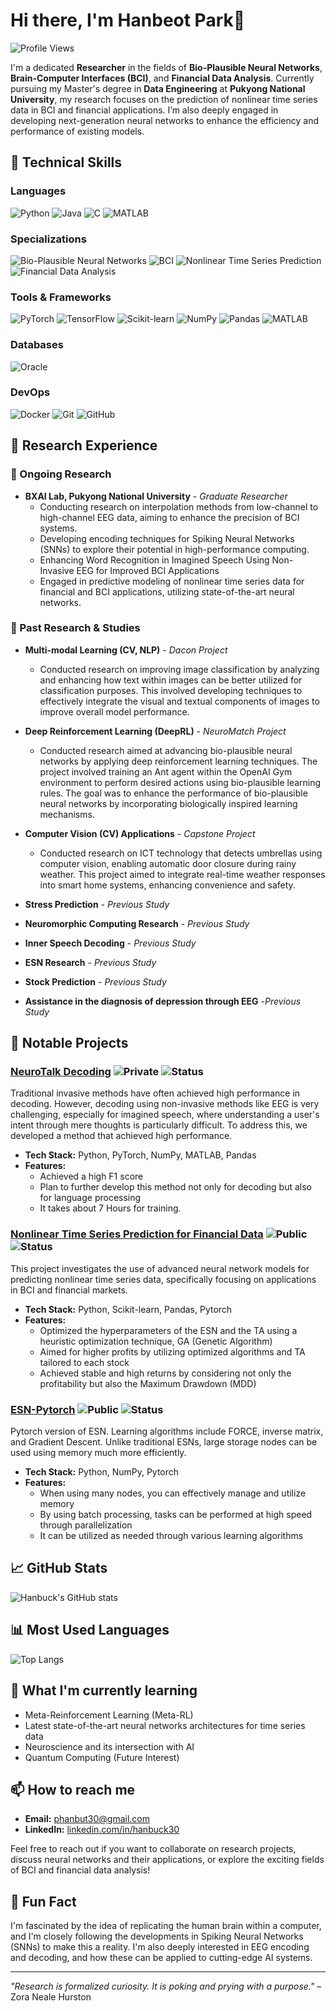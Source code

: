 # Hi there, I'm Hanbeot Park👋

![Profile Views](https://komarev.com/ghpvc/?username=hanbuck30&label=Profile%20views&color=0e75b6&style=flat)

I'm a dedicated **Researcher** in the fields of **Bio-Plausible Neural Networks**, **Brain-Computer Interfaces (BCI)**, and **Financial Data Analysis**. Currently pursuing my Master's degree in **Data Engineering** at **Pukyong National University**, my research focuses on the prediction of nonlinear time series data in BCI and financial applications. I’m also deeply engaged in developing next-generation neural networks to enhance the efficiency and performance of existing models.

## 🚀 Technical Skills

### Languages
![Python](https://img.shields.io/badge/-Python-3776AB?logo=Python&logoColor=white&style=flat)
![Java](https://img.shields.io/badge/-Java-007396?logo=Java&logoColor=white&style=flat)
![C](https://img.shields.io/badge/-C-A8B9CC?logo=C&logoColor=white&style=flat)
![MATLAB](https://img.shields.io/badge/-MATLAB-0076A8?logo=Mathworks&logoColor=white&style=flat)

### Specializations
![Bio-Plausible Neural Networks](https://img.shields.io/badge/-Bio--Plausible%20Neural%20Networks-007396?logo=Neuron&logoColor=white&style=flat)
![BCI](https://img.shields.io/badge/-Brain--Computer%20Interfaces-2E86C1?logo=Brainly&logoColor=white&style=flat)
![Nonlinear Time Series Prediction](https://img.shields.io/badge/-Nonlinear%20Time%20Series%20Prediction-7D3C98?logo=Time&logoColor=white&style=flat)
![Financial Data Analysis](https://img.shields.io/badge/-Financial%20Data%20Analysis-E74C3C?logo=Analysis&logoColor=white&style=flat)

### Tools & Frameworks
![PyTorch](https://img.shields.io/badge/-PyTorch-EE4C2C?logo=PyTorch&logoColor=white&style=flat)
![TensorFlow](https://img.shields.io/badge/-TensorFlow-FF6F00?logo=TensorFlow&logoColor=white&style=flat)
![Scikit-learn](https://img.shields.io/badge/-Scikit--learn-F7931E?logo=scikit-learn&logoColor=white&style=flat)
![NumPy](https://img.shields.io/badge/-NumPy-013243?logo=NumPy&logoColor=white&style=flat)
![Pandas](https://img.shields.io/badge/-Pandas-150458?logo=Pandas&logoColor=white&style=flat)
![MATLAB](https://img.shields.io/badge/-MATLAB-0076A8?logo=Mathworks&logoColor=white&style=flat)

### Databases
![Oracle](https://img.shields.io/badge/-Oracle%20DB-F80000?logo=Oracle&logoColor=white&style=flat)

### DevOps
![Docker](https://img.shields.io/badge/-Docker-2496ED?logo=Docker&logoColor=white&style=flat)
![Git](https://img.shields.io/badge/-Git-F05032?logo=Git&logoColor=white&style=flat)
![GitHub](https://img.shields.io/badge/-GitHub-181717?logo=GitHub&logoColor=white&style=flat)

## 💼 Research Experience
### 🔬 Ongoing Research
- **BXAI Lab, Pukyong National University** - *Graduate Researcher*
  - Conducting research on interpolation methods from low-channel to high-channel EEG data, aiming to enhance the precision of BCI systems.
  - Developing encoding techniques for Spiking Neural Networks (SNNs) to explore their potential in high-performance computing.
  - Enhancing Word Recognition in Imagined Speech Using Non-Invasive EEG for Improved BCI Applications
  - Engaged in predictive modeling of nonlinear time series data for financial and BCI applications, utilizing state-of-the-art neural networks.

### 🧠 Past Research & Studies
- **Multi-modal Learning (CV, NLP)** - *Dacon Project*
  - Conducted research on improving image classification by analyzing and enhancing how text within images can be better utilized for classification purposes. This involved developing techniques to effectively integrate the visual and textual components of images to improve overall model performance.
 
- **Deep Reinforcement Learning (DeepRL)** - *NeuroMatch Project*
  - Conducted research aimed at advancing bio-plausible neural networks by applying deep reinforcement learning techniques. The project involved training an Ant agent within the OpenAI Gym environment to perform desired actions using bio-plausible learning rules. The goal was to enhance the performance of bio-plausible neural networks by incorporating biologically inspired learning mechanisms.

- **Computer Vision (CV) Applications** - *Capstone Project*
  - Conducted research on ICT technology that detects umbrellas using computer vision, enabling automatic door closure during rainy weather. This project aimed to integrate real-time weather responses into smart home systems, enhancing convenience and safety.

- **Stress Prediction** - *Previous Study*
- **Neuromorphic Computing Research** - *Previous Study*
- **Inner Speech Decoding** - *Previous Study*
- **ESN Research** - *Previous Study*
- **Stock Prediction** - *Previous Study*
- **Assistance in the diagnosis of depression through EEG** -*Previous Study*

## 🔧 Notable Projects

### [NeuroTalk Decoding](https://github.com/hanbuck30/NeuroTalk_Decoder) ![Private](https://img.shields.io/badge/-Private-red) ![Status](https://img.shields.io/badge/Status-In%20Progress-yellow)
Traditional invasive methods have often achieved high performance in decoding. However, decoding using non-invasive methods like EEG is very challenging, especially for imagined speech, where understanding a user's intent through mere thoughts is particularly difficult. To address this, we developed a method that achieved high performance.

- **Tech Stack:** Python, PyTorch, NumPy, MATLAB, Pandas
- **Features:**
  - Achieved a high F1 score
  - Plan to further develop this method not only for decoding but also for language processing
  - It takes about 7 Hours for training.

### [Nonlinear Time Series Prediction for Financial Data](https://github.com/hanbuck30/financial-data-predict) ![Public](https://img.shields.io/badge/-Public-green) ![Status](https://img.shields.io/badge/Status-Completed-brightgreen)
This project investigates the use of advanced neural network models for predicting nonlinear time series data, specifically focusing on applications in BCI and financial markets.

- **Tech Stack:** Python, Scikit-learn, Pandas, Pytorch
- **Features:**
  - Optimized the hyperparameters of the ESN and the TA using a heuristic optimization technique, GA (Genetic Algorithm)
  - Aimed for higher profits by utilizing optimized algorithms and TA tailored to each stock
  - Achieved stable and high returns by considering not only the profitability but also the Maximum Drawdown (MDD)

### [ESN-Pytorch](https://github.com/hanbuck30/Pytorch_ESN) ![Public](https://img.shields.io/badge/-Public-green) ![Status](https://img.shields.io/badge/Status-Completed-brightgreen)
Pytorch version of ESN. Learning algorithms include FORCE, inverse matrix, and Gradient Descent. Unlike traditional ESNs, large storage nodes can be used using memory much more efficiently.

- **Tech Stack:** Python, NumPy, Pytorch
- **Features:**
  - When using many nodes, you can effectively manage and utilize memory
  - By using batch processing, tasks can be performed at high speed through parallelization
  - It can be utilized as needed through various learning algorithms


## 📈 GitHub Stats

![Hanbuck's GitHub stats](https://github-readme-stats.vercel.app/api?username=hanbuck30&show_icons=true&theme=default)

## 📊 Most Used Languages
![Top Langs](https://github-readme-stats.vercel.app/api/top-langs/?username=hanbuck30&layout=compact&theme=default)


## 🌱 What I'm currently learning

- Meta-Reinforcement Learning (Meta-RL)
- Latest state-of-the-art neural networks architectures for time series data
- Neuroscience and its intersection with AI
- Quantum Computing (Future Interest)

## 📫 How to reach me

- **Email:** phanbut30@gmail.com
- **LinkedIn:** [linkedin.com/in/hanbuck30](www.linkedin.com/in/hanbeot-park-297233297)

Feel free to reach out if you want to collaborate on research projects, discuss neural networks and their applications, or explore the exciting fields of BCI and financial data analysis!

## 🌟 Fun Fact

I'm fascinated by the idea of replicating the human brain within a computer, and I'm closely following the developments in Spiking Neural Networks (SNNs) to make this a reality. I'm also deeply interested in EEG encoding and decoding, and how these can be applied to cutting-edge AI systems.

---

*"Research is formalized curiosity. It is poking and prying with a purpose."* – Zora Neale Hurston
